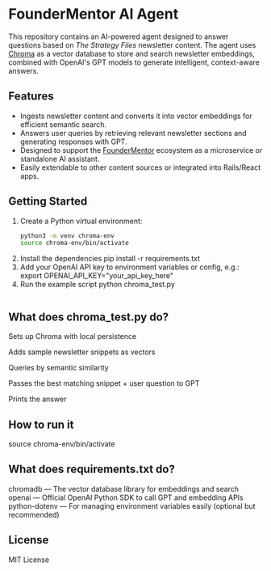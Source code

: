 # FounderMentor AI Agent

This repository contains an AI-powered agent designed to answer questions based on *The Strategy Files* newsletter content. The agent uses [Chroma](https://www.trychroma.com/) as a vector database to store and search newsletter embeddings, combined with OpenAI's GPT models to generate intelligent, context-aware answers.

## Features

- Ingests newsletter content and converts it into vector embeddings for efficient semantic search.
- Answers user queries by retrieving relevant newsletter sections and generating responses with GPT.
- Designed to support the [FounderMentor](https://github.com/your-username/foundermentor) ecosystem as a microservice or standalone AI assistant.
- Easily extendable to other content sources or integrated into Rails/React apps.

## Getting Started

1. Create a Python virtual environment:
   ```bash
   python3 -m venv chroma-env
   source chroma-env/bin/activate
2. Install the dependencies
   pip install -r requirements.txt
3. Add your OpenAI API key to environment variables or config, e.g.:
  export OPENAI_API_KEY="your_api_key_here"
4. Run the example script
   python chroma_test.py
   ```
## What does chroma_test.py do?
Sets up Chroma with local persistence

Adds sample newsletter snippets as vectors

Queries by semantic similarity

Passes the best matching snippet + user question to GPT

Prints the answer

## How to run it
source chroma-env/bin/activate

## What does requirements.txt do?
chromadb — The vector database library for embeddings and search
openai — Official OpenAI Python SDK to call GPT and embedding APIs
python-dotenv — For managing environment variables easily (optional but recommended)


## License

MIT License
